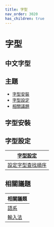 ```yaml
---
title: 字型
nav_order: 3020
has_children: true
---
```



# 字型


## 中文字型


## 主題

* [字型安裝](#字型安裝)
* [字型設定](#字型設定)
* [相關議題](#相關議題)




## 字型安裝




## 字型設定

| [字型設定](https://samwhelp.github.io/note-about-fedora-budgie/read/subject/font/config.html) |
| --- |
| [設定字型查找順序](https://samwhelp.github.io/note-about-fedora-budgie/read/subject/font/config/font-match-order.html) |




## 相關議題

| 相關議題 |
| --- |
| [語系](https://samwhelp.github.io/note-about-fedora-budgie/read/subject/locale.html) |
| [輸入法](https://samwhelp.github.io/note-about-fedora-budgie/read/subject/input-method.html) |
